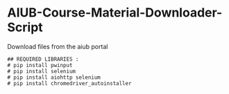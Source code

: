 # AIUB-Course-Material-Downloader-Script
Download files from the aiub portal


    ## REQUIRED LIBRARIES :
    # pip install pwinput
    # pip install selenium
    # pip install aiohttp selenium
    # pip install chromedriver_autoinstaller